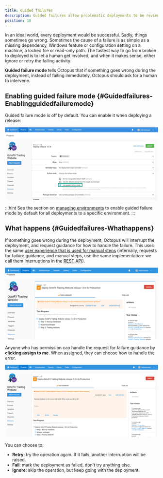 ```yaml
---
title: Guided failures
description: Guided failures allow problematic deployments to be reviewed and managed human intervention.  
position: 18
---
```


In an ideal world, every deployment would be successful. Sadly, things sometimes go wrong. Sometimes the cause of a failure is as simple as a missing dependency, Windows feature or configuration setting on a machine, a locked file or read-only path. The fastest way to go from broken to deployed is to let a human get involved, and when it makes sense, either ignore or retry the failing activity.

**Guided failure mode** tells Octopus that if something goes wrong during the deployment, instead of failing immediately, Octopus should ask for a human to intervene.

## Enabling guided failure mode {#Guidedfailures-Enablingguidedfailuremode}

Guided failure mode is off by default. You can enable it when deploying a release:

![](/docs/images/3048076/3277632.png "width=500")

:::hint
See the section on [managing environments](/docs/infrastructure/environments/index.md) to enable guided failure mode by default for all deployments to a specific environment.
:::

## What happens {#Guidedfailures-Whathappens}

If something goes wrong during the deployment, Octopus will interrupt the deployment, and request guidance for how to handle the failure. This uses the same [user experience that is used for manual steps](/docs/deploying-applications/manual-intervention-and-approvals.md) (internally, requests for failure guidance, and manual steps, use the same implementation: we call them Interruptions in the [REST API](/docs/api-and-integration/octopus-rest-api.md)).

![](/docs/images/3048076/3277631.png "width=500")

Anyone who has permission can handle the request for failure guidance by **clicking assign to me**. When assigned, they can choose how to handle the error.

![](/docs/images/3048076/3277630.png "width=500")

You can choose to:

- **Retry**: try the operation again. If it fails, another interruption will be raised.
- **Fail**: mark the deployment as failed, don't try anything else.
- **Ignore**: skip the operation, but keep going with the deployment.
